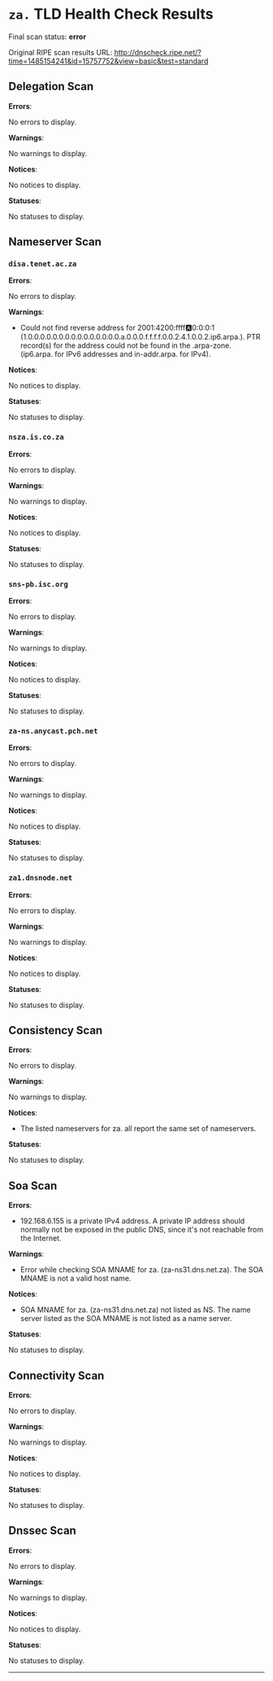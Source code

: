 # `za.` TLD Health Check Results

Final scan status: **error** 

Original RIPE scan results URL: http://dnscheck.ripe.net/?time=1485154241&id=15757752&view=basic&test=standard

## Delegation Scan

**Errors**:

No errors to display.

**Warnings**:

No warnings to display.

**Notices**:

No notices to display.

**Statuses**:

No statuses to display.

## Nameserver Scan

### `disa.tenet.ac.za`

**Errors**:

No errors to display.

**Warnings**:

* Could not find reverse address for 2001:4200:ffff:a:0:0:0:1 (1.0.0.0.0.0.0.0.0.0.0.0.0.0.0.0.a.0.0.0.f.f.f.f.0.0.2.4.1.0.0.2.ip6.arpa.). PTR record(s) for the address could not be found in the .arpa-zone. (ip6.arpa. for IPv6 addresses and in-addr.arpa. for IPv4).

**Notices**:

No notices to display.

**Statuses**:

No statuses to display.

### `nsza.is.co.za`

**Errors**:

No errors to display.

**Warnings**:

No warnings to display.

**Notices**:

No notices to display.

**Statuses**:

No statuses to display.

### `sns-pb.isc.org`

**Errors**:

No errors to display.

**Warnings**:

No warnings to display.

**Notices**:

No notices to display.

**Statuses**:

No statuses to display.

### `za-ns.anycast.pch.net`

**Errors**:

No errors to display.

**Warnings**:

No warnings to display.

**Notices**:

No notices to display.

**Statuses**:

No statuses to display.

### `za1.dnsnode.net`

**Errors**:

No errors to display.

**Warnings**:

No warnings to display.

**Notices**:

No notices to display.

**Statuses**:

No statuses to display.

## Consistency Scan

**Errors**:

No errors to display.

**Warnings**:

No warnings to display.

**Notices**:

* The listed nameservers for za. all report the same set of nameservers.

**Statuses**:

No statuses to display.

## Soa Scan

**Errors**:

* 192.168.6.155 is a private IPv4 address. A private IP address should normally not be exposed in the public DNS, since it's not reachable from the Internet.

**Warnings**:

* Error while checking SOA MNAME for za. (za-ns31.dns.net.za). The SOA MNAME is not a valid host name.

**Notices**:

* SOA MNAME for za. (za-ns31.dns.net.za) not listed as NS. The name server listed as the SOA MNAME is not listed as a name server.

**Statuses**:

No statuses to display.

## Connectivity Scan

**Errors**:

No errors to display.

**Warnings**:

No warnings to display.

**Notices**:

No notices to display.

**Statuses**:

No statuses to display.

## Dnssec Scan

**Errors**:

No errors to display.

**Warnings**:

No warnings to display.

**Notices**:

No notices to display.

**Statuses**:

No statuses to display.


---
